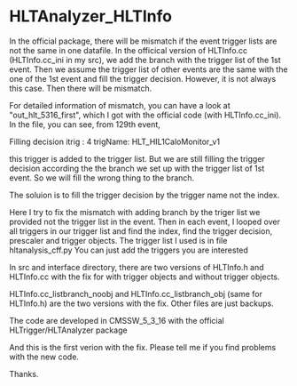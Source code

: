 HLTAnalyzer_HLTInfo
===================

In the official package, there will be mismatch if the event trigger lists are not
the same in one datafile. In the officical version of HLTInfo.cc (HLTInfo.cc_ini in my src), 
we add the branch with the trigger list of the 1st event. Then we assume the trigger list of other events
are the same with the one of the 1st event and fill the trigger decision. However, 
it is not always this case. Then there will be mismatch.

For detailed information of mismatch, you can have a look at "out_hlt_5316_first", which
I got with the official code (with HLTInfo.cc_ini). In the file, you can see, from 129th event, 

Filling decision itrig  :  4      trigName:     HLT_HIL1CaloMonitor_v1

this trigger is added to the trigger list. But we are still filling the trigger decision
according the the branch we set up with the trigger list of 1st event. So we will fill
the wrong thing to the branch.

The soluion is to fill the trigger decision by the trigger name not the index.

Here I try to fix the mismatch with adding branch by the triger list we provided not the trigger 
list in the event. Then in each event, I looped over all triggers in our trigger list and find the 
index, find the trigger decision, prescaler and trigger objects. The trigger list I used is in file
hltanalysis_cff.py  You can just add the triggers you are interested

In src and interface directory, there are two versions of HLTInfo.h and HLTInfo.cc with the fix for
with trigger objects and without trigger objects.

HLTInfo.cc_listbranch_noobj and HLTInfo.cc_listbranch_obj (same for HLTInfo.h) are the two versions
with the fix. Other files are just backups.

The code are developed in CMSSW_5_3_16 with the official HLTrigger/HLTAnalyzer package


And this is the first verion with the fix. Please tell me if you find problems with the new code.

Thanks.
